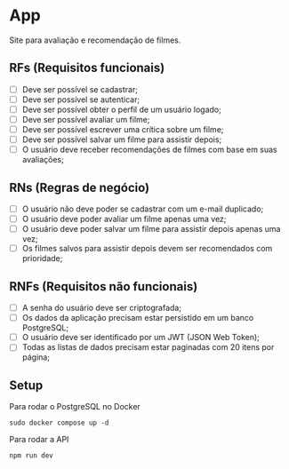 # App

Site para avaliação e recomendação de filmes.

## RFs (Requisitos funcionais)

- [ ] Deve ser possível se cadastrar;
- [ ] Deve ser possível se autenticar;
- [ ] Deve ser possível obter o perfil de um usuário logado;
- [ ] Deve ser possível avaliar um filme;
- [ ] Deve ser possível escrever uma crítica sobre um filme;
- [ ] Deve ser possível salvar um filme para assistir depois;
- [ ] O usuário deve receber recomendações de filmes com base em suas avaliações;

## RNs (Regras de negócio)

- [ ] O usuário não deve poder se cadastrar com um e-mail duplicado;
- [ ] O usuário deve poder avaliar um filme apenas uma vez;
- [ ] O usuário deve poder salvar um filme para assistir depois apenas uma vez;
- [ ] Os filmes salvos para assistir depois devem ser recomendados com prioridade;

## RNFs (Requisitos não funcionais)

- [ ] A senha do usuário deve ser criptografada;
- [ ] Os dados da aplicação precisam estar persistido em um banco PostgreSQL;
- [ ] O usuário deve ser identificado por um JWT (JSON Web Token);
- [ ] Todas as listas de dados precisam estar paginadas com 20 itens por página;

## Setup
Para rodar o PostgreSQL no Docker
```
sudo docker compose up -d
 ```

 Para rodar a API
 ```
npm run dev
 ```